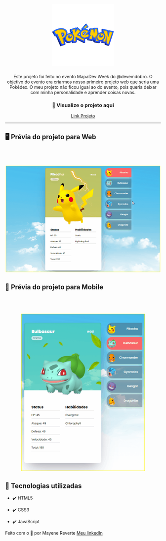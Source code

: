 <h1 align="center">
<br>
  <img src="github/image/logo.png" alt="Pokémon" width="200">
</h1>

<p align="center">Este projeto foi feito no evento MapaDev Week do @devemdobro. O objetivo do evento era criarmos nosso primeiro projeto web que seria uma Pokédex. O meu projeto não ficou igual ao do evento, pois queria deixar com minha personalidade e aprender coisas novas.</p>

<div align="center">
 <h3>👀 Visualize o projeto aqui</h3>

 [Link Projeto](https://revertemayene.github.io/projeto-pokedex/)
</div> 

---
## 🖥️ Prévia do projeto para Web

<h1 align="center">
<br>
  <img src="github/gifs/web.gif" alt="Pokedex" width="500">
<br>
</h1>

## 📱 Prévia do projeto para Mobile

<h1 align="center">
<br>
  <img src="github/gifs/mobile.gif" alt="Pokedex" width="400">
<br>
</h1>

## 🚀 Tecnologias utilizadas

- ✔️ HTML5

- ✔️ CSS3

- ✔️ JavaScript

Feito com o 💛 por Mayene Reverte [Meu linkedIn](https://www.linkedin.com/in/mayenereverte/)

